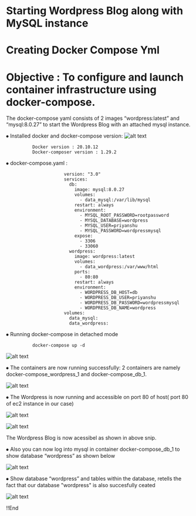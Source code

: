 # Starting Wordpress Blog along with MySQL instance
# Creating Docker Compose Yml 
# Objective : To configure and launch container infrastructure using docker-compose.

 The docker-compose yaml consists of 2 images  “wordpress:latest” and “mysql:8.0.27” to start  the Wordpress Blog with an attached mysql instance.
 
 ⦁	Installed docker and docker-compose version:
 ![alt text](https://bucketforowork.s3.us-east-2.amazonaws.com/docker-compose/docker_version.png?response-content-disposition=inline&X-Amz-Security-Token=IQoJb3JpZ2luX2VjEHkaCmFwLXNvdXRoLTEiSDBGAiEAqpGfd6Dika3qX14%2FhQO2eiK9YnWe1QYu35wRC4XJw3gCIQDs5UkzMqlgYDfGTMlyMRKW9rpGFwe8j5dyuGRcYCnBWSrtAgiS%2F%2F%2F%2F%2F%2F%2F%2F%2F%2F8BEAAaDDY3NTkxNDgzOTM2OSIMnoBjT4L6LOOoEzkxKsEC4zQxOYsENKLL7zqXvttPvuHtXm6Brroi5HqKum0CXSKIxfleZXoTHcnfj9kAPOhdLukkaNm8YxLmoIBcJsqWSaZ8lVOEY7ltEru%2BCP7ZUe1s2b1jMY%2BdZrajSh5n3Udc%2BQH%2FvaS21sr2SB9oUKfRXndPt12gsdURi%2FUC0769v6c32ff68%2B581ge9RfrbQ0WTbD6rPioMcCFfyaL9UBejKXioM4mqvQwLMRYlpiFClax5YxjO5RRv24GyL%2B8RBTFazUXyOgM8YB6Uadn7QaLMnJJM1e%2Fx0airvzTjbN%2FKDEmPMFMC9sWvMM8dHXr%2B59UFGuP0qpEoqeksyrif%2FsSN4x38sG%2FzU4vD1LN9kld3WiRHMDG5WAm9Rxb2h1F1zZWdgzyeCgnY52iz298n9sDZLOmLIZZwpVz1JHGEPPvqU8JLMLXAio8GOrIC0D9GvviHtkHMtnBBgg9cObf%2BGGuoahJzlnttigqBrD1zMY4fBPSvp%2BUvpYLL6hbezVBDVWAkACPTixEj7QhvqyNh05cm3oKgztbxac0lcJOZjGiOIpTziDVHtTw0Qb%2BQjswVloaKhesuIxr%2F3%2BblfZtwhF4C%2BtiQX18tDxlB6AOlD3%2BXXt1547H02tU4MXF2xqzT1Op6T%2FXy5MyWnTQj7p%2BCzDUOzy76ahkL6YZmJinUhReiXrAjvc%2FR2jXMOdpzOA9GGovmMtkr2C84rMG8WB%2B0f6TjEr0j3QHkSHf1Lg0YbKGW9%2BkXbModO%2Fd57ly7D4MMnAV%2FbuveGi6NkpAaee7fYLnlKmg72IyG9MiTdDwrvnkmR56Z7BluUg5HW8Ok391Tm30X5ocUVy5OHdsWVApG&X-Amz-Algorithm=AWS4-HMAC-SHA256&X-Amz-Date=20220115T175047Z&X-Amz-SignedHeaders=host&X-Amz-Expires=300&X-Amz-Credential=ASIAZ2X5J6VE45QRPMGH%2F20220115%2Fus-east-2%2Fs3%2Faws4_request&X-Amz-Signature=cc026ece1bcff78957fdad71f0e31622ce9ba9904606c0b70857b87c799c845c)
             
              Docker version : 20.10.12
              Docker-composer version : 1.29.2
              
    
    
⦁	docker-compose.yaml :
    
    
                          version: "3.0"
                          services:
                            db:   
                              image: mysql:8.0.27   
                              volumes:
                                - data_mysql:/var/lib/mysql   
                              restart: always   
                              environment:
                                - MYSQL_ROOT_PASSWORD=rootpassword
                                - MYSQL_DATABASE=wordpress
                                - MYSQL_USER=priyanshu
                                - MYSQL_PASSWORD=wordpressmysql    
                              expose:
                                - 3306
                                - 33060
                            wordpress:
                              image: wordpress:latest  
                              volumes:
                                - data_wordpress:/var/www/html
                              ports:
                                - 80:80
                              restart: always
                              environment:
                                - WORDPRESS_DB_HOST=db
                                - WORDPRESS_DB_USER=priyanshu
                                - WORDPRESS_DB_PASSWORD=wordpressmysql
                                - WORDPRESS_DB_NAME=wordpress
                          volumes:
                            data_mysql:
                            data_wordpress:


⦁	Running docker-compose in detached mode

              docker-compose up -d 
 ![alt text](https://bucketforowork.s3.us-east-2.amazonaws.com/docker-compose/docker-compose_up.PNG?response-content-disposition=inline&X-Amz-Security-Token=IQoJb3JpZ2luX2VjEHkaCmFwLXNvdXRoLTEiSDBGAiEAqpGfd6Dika3qX14%2FhQO2eiK9YnWe1QYu35wRC4XJw3gCIQDs5UkzMqlgYDfGTMlyMRKW9rpGFwe8j5dyuGRcYCnBWSrtAgiS%2F%2F%2F%2F%2F%2F%2F%2F%2F%2F8BEAAaDDY3NTkxNDgzOTM2OSIMnoBjT4L6LOOoEzkxKsEC4zQxOYsENKLL7zqXvttPvuHtXm6Brroi5HqKum0CXSKIxfleZXoTHcnfj9kAPOhdLukkaNm8YxLmoIBcJsqWSaZ8lVOEY7ltEru%2BCP7ZUe1s2b1jMY%2BdZrajSh5n3Udc%2BQH%2FvaS21sr2SB9oUKfRXndPt12gsdURi%2FUC0769v6c32ff68%2B581ge9RfrbQ0WTbD6rPioMcCFfyaL9UBejKXioM4mqvQwLMRYlpiFClax5YxjO5RRv24GyL%2B8RBTFazUXyOgM8YB6Uadn7QaLMnJJM1e%2Fx0airvzTjbN%2FKDEmPMFMC9sWvMM8dHXr%2B59UFGuP0qpEoqeksyrif%2FsSN4x38sG%2FzU4vD1LN9kld3WiRHMDG5WAm9Rxb2h1F1zZWdgzyeCgnY52iz298n9sDZLOmLIZZwpVz1JHGEPPvqU8JLMLXAio8GOrIC0D9GvviHtkHMtnBBgg9cObf%2BGGuoahJzlnttigqBrD1zMY4fBPSvp%2BUvpYLL6hbezVBDVWAkACPTixEj7QhvqyNh05cm3oKgztbxac0lcJOZjGiOIpTziDVHtTw0Qb%2BQjswVloaKhesuIxr%2F3%2BblfZtwhF4C%2BtiQX18tDxlB6AOlD3%2BXXt1547H02tU4MXF2xqzT1Op6T%2FXy5MyWnTQj7p%2BCzDUOzy76ahkL6YZmJinUhReiXrAjvc%2FR2jXMOdpzOA9GGovmMtkr2C84rMG8WB%2B0f6TjEr0j3QHkSHf1Lg0YbKGW9%2BkXbModO%2Fd57ly7D4MMnAV%2FbuveGi6NkpAaee7fYLnlKmg72IyG9MiTdDwrvnkmR56Z7BluUg5HW8Ok391Tm30X5ocUVy5OHdsWVApG&X-Amz-Algorithm=AWS4-HMAC-SHA256&X-Amz-Date=20220115T182936Z&X-Amz-SignedHeaders=host&X-Amz-Expires=300&X-Amz-Credential=ASIAZ2X5J6VE45QRPMGH%2F20220115%2Fus-east-2%2Fs3%2Faws4_request&X-Amz-Signature=a30a974c552d9a3cf20224048f1f9c3b459c53345db6ba19e871b4592b7ebd26)
               
 
⦁	The containers are now running successfully: 2 containers are namely  docker-compose_wordpress_1 and docker-compose_db_1.
 
 ![alt text](https://bucketforowork.s3.us-east-2.amazonaws.com/docker-compose/containers_running.PNG?response-content-disposition=inline&X-Amz-Security-Token=IQoJb3JpZ2luX2VjEHkaCmFwLXNvdXRoLTEiSDBGAiEAqpGfd6Dika3qX14%2FhQO2eiK9YnWe1QYu35wRC4XJw3gCIQDs5UkzMqlgYDfGTMlyMRKW9rpGFwe8j5dyuGRcYCnBWSrtAgiS%2F%2F%2F%2F%2F%2F%2F%2F%2F%2F8BEAAaDDY3NTkxNDgzOTM2OSIMnoBjT4L6LOOoEzkxKsEC4zQxOYsENKLL7zqXvttPvuHtXm6Brroi5HqKum0CXSKIxfleZXoTHcnfj9kAPOhdLukkaNm8YxLmoIBcJsqWSaZ8lVOEY7ltEru%2BCP7ZUe1s2b1jMY%2BdZrajSh5n3Udc%2BQH%2FvaS21sr2SB9oUKfRXndPt12gsdURi%2FUC0769v6c32ff68%2B581ge9RfrbQ0WTbD6rPioMcCFfyaL9UBejKXioM4mqvQwLMRYlpiFClax5YxjO5RRv24GyL%2B8RBTFazUXyOgM8YB6Uadn7QaLMnJJM1e%2Fx0airvzTjbN%2FKDEmPMFMC9sWvMM8dHXr%2B59UFGuP0qpEoqeksyrif%2FsSN4x38sG%2FzU4vD1LN9kld3WiRHMDG5WAm9Rxb2h1F1zZWdgzyeCgnY52iz298n9sDZLOmLIZZwpVz1JHGEPPvqU8JLMLXAio8GOrIC0D9GvviHtkHMtnBBgg9cObf%2BGGuoahJzlnttigqBrD1zMY4fBPSvp%2BUvpYLL6hbezVBDVWAkACPTixEj7QhvqyNh05cm3oKgztbxac0lcJOZjGiOIpTziDVHtTw0Qb%2BQjswVloaKhesuIxr%2F3%2BblfZtwhF4C%2BtiQX18tDxlB6AOlD3%2BXXt1547H02tU4MXF2xqzT1Op6T%2FXy5MyWnTQj7p%2BCzDUOzy76ahkL6YZmJinUhReiXrAjvc%2FR2jXMOdpzOA9GGovmMtkr2C84rMG8WB%2B0f6TjEr0j3QHkSHf1Lg0YbKGW9%2BkXbModO%2Fd57ly7D4MMnAV%2FbuveGi6NkpAaee7fYLnlKmg72IyG9MiTdDwrvnkmR56Z7BluUg5HW8Ok391Tm30X5ocUVy5OHdsWVApG&X-Amz-Algorithm=AWS4-HMAC-SHA256&X-Amz-Date=20220115T183034Z&X-Amz-SignedHeaders=host&X-Amz-Expires=299&X-Amz-Credential=ASIAZ2X5J6VE45QRPMGH%2F20220115%2Fus-east-2%2Fs3%2Faws4_request&X-Amz-Signature=bf3e32530e1238d3b38d6ad01920daf4b2451e666d8c3546b8f20243a76e7be8)
 
⦁	The Wordpress is now running and accessible on port 80 of host( port 80 of ec2 instance in our case)

![alt text](https://bucketforowork.s3.us-east-2.amazonaws.com/docker-compose/ec2_ip.PNG?response-content-disposition=inline&X-Amz-Security-Token=IQoJb3JpZ2luX2VjEHkaCmFwLXNvdXRoLTEiSDBGAiEAqpGfd6Dika3qX14%2FhQO2eiK9YnWe1QYu35wRC4XJw3gCIQDs5UkzMqlgYDfGTMlyMRKW9rpGFwe8j5dyuGRcYCnBWSrtAgiS%2F%2F%2F%2F%2F%2F%2F%2F%2F%2F8BEAAaDDY3NTkxNDgzOTM2OSIMnoBjT4L6LOOoEzkxKsEC4zQxOYsENKLL7zqXvttPvuHtXm6Brroi5HqKum0CXSKIxfleZXoTHcnfj9kAPOhdLukkaNm8YxLmoIBcJsqWSaZ8lVOEY7ltEru%2BCP7ZUe1s2b1jMY%2BdZrajSh5n3Udc%2BQH%2FvaS21sr2SB9oUKfRXndPt12gsdURi%2FUC0769v6c32ff68%2B581ge9RfrbQ0WTbD6rPioMcCFfyaL9UBejKXioM4mqvQwLMRYlpiFClax5YxjO5RRv24GyL%2B8RBTFazUXyOgM8YB6Uadn7QaLMnJJM1e%2Fx0airvzTjbN%2FKDEmPMFMC9sWvMM8dHXr%2B59UFGuP0qpEoqeksyrif%2FsSN4x38sG%2FzU4vD1LN9kld3WiRHMDG5WAm9Rxb2h1F1zZWdgzyeCgnY52iz298n9sDZLOmLIZZwpVz1JHGEPPvqU8JLMLXAio8GOrIC0D9GvviHtkHMtnBBgg9cObf%2BGGuoahJzlnttigqBrD1zMY4fBPSvp%2BUvpYLL6hbezVBDVWAkACPTixEj7QhvqyNh05cm3oKgztbxac0lcJOZjGiOIpTziDVHtTw0Qb%2BQjswVloaKhesuIxr%2F3%2BblfZtwhF4C%2BtiQX18tDxlB6AOlD3%2BXXt1547H02tU4MXF2xqzT1Op6T%2FXy5MyWnTQj7p%2BCzDUOzy76ahkL6YZmJinUhReiXrAjvc%2FR2jXMOdpzOA9GGovmMtkr2C84rMG8WB%2B0f6TjEr0j3QHkSHf1Lg0YbKGW9%2BkXbModO%2Fd57ly7D4MMnAV%2FbuveGi6NkpAaee7fYLnlKmg72IyG9MiTdDwrvnkmR56Z7BluUg5HW8Ok391Tm30X5ocUVy5OHdsWVApG&X-Amz-Algorithm=AWS4-HMAC-SHA256&X-Amz-Date=20220115T183520Z&X-Amz-SignedHeaders=host&X-Amz-Expires=300&X-Amz-Credential=ASIAZ2X5J6VE45QRPMGH%2F20220115%2Fus-east-2%2Fs3%2Faws4_request&X-Amz-Signature=4a5c01ceb51681d4df4a9de121cbe394bc03c3d6ebaa41648b9e6ebe76917f4b)

![alt text](https://bucketforowork.s3.us-east-2.amazonaws.com/docker-compose/wordpress.PNG?response-content-disposition=inline&X-Amz-Security-Token=IQoJb3JpZ2luX2VjEHkaCmFwLXNvdXRoLTEiSDBGAiEAqpGfd6Dika3qX14%2FhQO2eiK9YnWe1QYu35wRC4XJw3gCIQDs5UkzMqlgYDfGTMlyMRKW9rpGFwe8j5dyuGRcYCnBWSrtAgiS%2F%2F%2F%2F%2F%2F%2F%2F%2F%2F8BEAAaDDY3NTkxNDgzOTM2OSIMnoBjT4L6LOOoEzkxKsEC4zQxOYsENKLL7zqXvttPvuHtXm6Brroi5HqKum0CXSKIxfleZXoTHcnfj9kAPOhdLukkaNm8YxLmoIBcJsqWSaZ8lVOEY7ltEru%2BCP7ZUe1s2b1jMY%2BdZrajSh5n3Udc%2BQH%2FvaS21sr2SB9oUKfRXndPt12gsdURi%2FUC0769v6c32ff68%2B581ge9RfrbQ0WTbD6rPioMcCFfyaL9UBejKXioM4mqvQwLMRYlpiFClax5YxjO5RRv24GyL%2B8RBTFazUXyOgM8YB6Uadn7QaLMnJJM1e%2Fx0airvzTjbN%2FKDEmPMFMC9sWvMM8dHXr%2B59UFGuP0qpEoqeksyrif%2FsSN4x38sG%2FzU4vD1LN9kld3WiRHMDG5WAm9Rxb2h1F1zZWdgzyeCgnY52iz298n9sDZLOmLIZZwpVz1JHGEPPvqU8JLMLXAio8GOrIC0D9GvviHtkHMtnBBgg9cObf%2BGGuoahJzlnttigqBrD1zMY4fBPSvp%2BUvpYLL6hbezVBDVWAkACPTixEj7QhvqyNh05cm3oKgztbxac0lcJOZjGiOIpTziDVHtTw0Qb%2BQjswVloaKhesuIxr%2F3%2BblfZtwhF4C%2BtiQX18tDxlB6AOlD3%2BXXt1547H02tU4MXF2xqzT1Op6T%2FXy5MyWnTQj7p%2BCzDUOzy76ahkL6YZmJinUhReiXrAjvc%2FR2jXMOdpzOA9GGovmMtkr2C84rMG8WB%2B0f6TjEr0j3QHkSHf1Lg0YbKGW9%2BkXbModO%2Fd57ly7D4MMnAV%2FbuveGi6NkpAaee7fYLnlKmg72IyG9MiTdDwrvnkmR56Z7BluUg5HW8Ok391Tm30X5ocUVy5OHdsWVApG&X-Amz-Algorithm=AWS4-HMAC-SHA256&X-Amz-Date=20220115T183611Z&X-Amz-SignedHeaders=host&X-Amz-Expires=300&X-Amz-Credential=ASIAZ2X5J6VE45QRPMGH%2F20220115%2Fus-east-2%2Fs3%2Faws4_request&X-Amz-Signature=3657ba367dd20c91929ba3638aa8ca7cc5dfea07a33b190756644a32c97d2016)

The Wordpress Blog is now acessibel as shown in above snip.

⦁	Also you can now log into mysql in container docker-compose_db_1 to show database “wordpress” as shown below

![alt text](https://bucketforowork.s3.us-east-2.amazonaws.com/docker-compose/mysql_login.PNG?response-content-disposition=inline&X-Amz-Security-Token=IQoJb3JpZ2luX2VjEHkaCmFwLXNvdXRoLTEiSDBGAiEAqpGfd6Dika3qX14%2FhQO2eiK9YnWe1QYu35wRC4XJw3gCIQDs5UkzMqlgYDfGTMlyMRKW9rpGFwe8j5dyuGRcYCnBWSrtAgiS%2F%2F%2F%2F%2F%2F%2F%2F%2F%2F8BEAAaDDY3NTkxNDgzOTM2OSIMnoBjT4L6LOOoEzkxKsEC4zQxOYsENKLL7zqXvttPvuHtXm6Brroi5HqKum0CXSKIxfleZXoTHcnfj9kAPOhdLukkaNm8YxLmoIBcJsqWSaZ8lVOEY7ltEru%2BCP7ZUe1s2b1jMY%2BdZrajSh5n3Udc%2BQH%2FvaS21sr2SB9oUKfRXndPt12gsdURi%2FUC0769v6c32ff68%2B581ge9RfrbQ0WTbD6rPioMcCFfyaL9UBejKXioM4mqvQwLMRYlpiFClax5YxjO5RRv24GyL%2B8RBTFazUXyOgM8YB6Uadn7QaLMnJJM1e%2Fx0airvzTjbN%2FKDEmPMFMC9sWvMM8dHXr%2B59UFGuP0qpEoqeksyrif%2FsSN4x38sG%2FzU4vD1LN9kld3WiRHMDG5WAm9Rxb2h1F1zZWdgzyeCgnY52iz298n9sDZLOmLIZZwpVz1JHGEPPvqU8JLMLXAio8GOrIC0D9GvviHtkHMtnBBgg9cObf%2BGGuoahJzlnttigqBrD1zMY4fBPSvp%2BUvpYLL6hbezVBDVWAkACPTixEj7QhvqyNh05cm3oKgztbxac0lcJOZjGiOIpTziDVHtTw0Qb%2BQjswVloaKhesuIxr%2F3%2BblfZtwhF4C%2BtiQX18tDxlB6AOlD3%2BXXt1547H02tU4MXF2xqzT1Op6T%2FXy5MyWnTQj7p%2BCzDUOzy76ahkL6YZmJinUhReiXrAjvc%2FR2jXMOdpzOA9GGovmMtkr2C84rMG8WB%2B0f6TjEr0j3QHkSHf1Lg0YbKGW9%2BkXbModO%2Fd57ly7D4MMnAV%2FbuveGi6NkpAaee7fYLnlKmg72IyG9MiTdDwrvnkmR56Z7BluUg5HW8Ok391Tm30X5ocUVy5OHdsWVApG&X-Amz-Algorithm=AWS4-HMAC-SHA256&X-Amz-Date=20220115T185558Z&X-Amz-SignedHeaders=host&X-Amz-Expires=300&X-Amz-Credential=ASIAZ2X5J6VE45QRPMGH%2F20220115%2Fus-east-2%2Fs3%2Faws4_request&X-Amz-Signature=09ce73c0a21b1b392bccde43a77fb203fc0a1ff4c2f292b9f50db8f875fea6b8)


⦁	Show database “wordpress” and tables within the database, retells the fact that our database "wordpress" is also succesfully ceated

![alt text](https://bucketforowork.s3.us-east-2.amazonaws.com/docker-compose/db-tables.PNG?response-content-disposition=inline&X-Amz-Security-Token=IQoJb3JpZ2luX2VjEHkaCmFwLXNvdXRoLTEiSDBGAiEAqpGfd6Dika3qX14%2FhQO2eiK9YnWe1QYu35wRC4XJw3gCIQDs5UkzMqlgYDfGTMlyMRKW9rpGFwe8j5dyuGRcYCnBWSrtAgiS%2F%2F%2F%2F%2F%2F%2F%2F%2F%2F8BEAAaDDY3NTkxNDgzOTM2OSIMnoBjT4L6LOOoEzkxKsEC4zQxOYsENKLL7zqXvttPvuHtXm6Brroi5HqKum0CXSKIxfleZXoTHcnfj9kAPOhdLukkaNm8YxLmoIBcJsqWSaZ8lVOEY7ltEru%2BCP7ZUe1s2b1jMY%2BdZrajSh5n3Udc%2BQH%2FvaS21sr2SB9oUKfRXndPt12gsdURi%2FUC0769v6c32ff68%2B581ge9RfrbQ0WTbD6rPioMcCFfyaL9UBejKXioM4mqvQwLMRYlpiFClax5YxjO5RRv24GyL%2B8RBTFazUXyOgM8YB6Uadn7QaLMnJJM1e%2Fx0airvzTjbN%2FKDEmPMFMC9sWvMM8dHXr%2B59UFGuP0qpEoqeksyrif%2FsSN4x38sG%2FzU4vD1LN9kld3WiRHMDG5WAm9Rxb2h1F1zZWdgzyeCgnY52iz298n9sDZLOmLIZZwpVz1JHGEPPvqU8JLMLXAio8GOrIC0D9GvviHtkHMtnBBgg9cObf%2BGGuoahJzlnttigqBrD1zMY4fBPSvp%2BUvpYLL6hbezVBDVWAkACPTixEj7QhvqyNh05cm3oKgztbxac0lcJOZjGiOIpTziDVHtTw0Qb%2BQjswVloaKhesuIxr%2F3%2BblfZtwhF4C%2BtiQX18tDxlB6AOlD3%2BXXt1547H02tU4MXF2xqzT1Op6T%2FXy5MyWnTQj7p%2BCzDUOzy76ahkL6YZmJinUhReiXrAjvc%2FR2jXMOdpzOA9GGovmMtkr2C84rMG8WB%2B0f6TjEr0j3QHkSHf1Lg0YbKGW9%2BkXbModO%2Fd57ly7D4MMnAV%2FbuveGi6NkpAaee7fYLnlKmg72IyG9MiTdDwrvnkmR56Z7BluUg5HW8Ok391Tm30X5ocUVy5OHdsWVApG&X-Amz-Algorithm=AWS4-HMAC-SHA256&X-Amz-Date=20220115T185738Z&X-Amz-SignedHeaders=host&X-Amz-Expires=299&X-Amz-Credential=ASIAZ2X5J6VE45QRPMGH%2F20220115%2Fus-east-2%2Fs3%2Faws4_request&X-Amz-Signature=8a99e2dd3f00ebc6058fd07bd473b258be1832c3b9551f2300e4142c3df24976)

!!End


          
  
